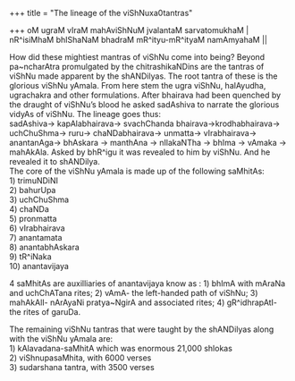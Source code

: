 +++
title = "The lineage of the viShNuxa0tantras"

+++
oM ugraM vIraM mahAviShNuM jvalantaM sarvatomukhaM |  
nR^isiMhaM bhIShaNaM bhadraM mR^ityu-mR^ityaM namAmyahaM ||

How did these mightiest mantras of viShNu come into being? Beyond
pa\~ncharAtra promulgated by the chitrashikaNDins are the tantras of
viShNu made apparent by the shANDilyas. The root tantra of these is the
glorious viShNu yAmala. From here stem the ugra viShNu, halAyudha,
ugrachakra and other formulations. After bhairava had been quenched by
the draught of viShNu’s blood he asked sadAshiva to narrate the glorious
vidyAs of viShNu. The lineage goes thus:  
sadAshiva-\> kapAlabhairava-\> svachChanda bhairava-\>krodhabhairava-\>
uchChuShma-\> ruru-\> chaNDabhairava-\> unmatta-\> vIrabhairava-\>
anantanAga-\> bhAskara -\> manthAna -\> nIlakaNTha -\> bhIma -\> vAmaka
-\> mahAkAla. Asked by bhR^igu it was revealed to him by viShNu. And he
revealed it to shANDilya.  
The core of the viShNu yAmala is made up of the following saMhitAs:  
1\) trimuNDiNI  
2\) bahurUpa  
3\) uchChuShma  
4\) chaNDa  
5\) pronmatta  
6\) vIrabhairava  
7\) anantamata  
8\) anantabhAskara  
9\) tR^iNaka  
10\) anantavijaya

4 saMhitAs are auxilliaries of anantavijaya know as : 1) bhImA with
mAraNa and uchChATana rites; 2) vAmA- the left-handed path of viShNu; 3)
mahAkAlI- nArAyaNi pratya\~NgirA and associated rites; 4) gR^idhrapAtI-
the rites of garuDa.

The remaining viShNu tantras that were taught by the shANDilyas along
with the viShNu yAmala are:  
1\) kAlavadana-saMhitA which was enormous 21,000 shlokas  
2\) viShnupasaMhita, with 6000 verses  
3\) sudarshana tantra, with 3500 verses
